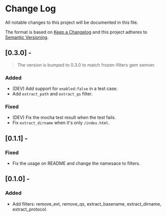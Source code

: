 # Change Log
All notable changes to this project will be documented in this file.

The format is based on [Keep a Changelog](http://keepachangelog.com/en/1.0.0/)
and this project adheres to [Semantic Versioning](http://semver.org/spec/v2.0.0.html).

## [0.3.0] -
> The version is bumped to 0.3.0 to match frozen-filters gem semver.
### Added
- (DEV) Add support for `enabled:false` in a test case.
- Add `extract_path` and `extract_qs` filter.

### Fixed
- (DEV) Fix the mocha test result when the test fails.
- Fix `extract_dirname` when it's only `/index.html`.


## [0.1.1] -
### Fixed
- Fix the usage on README and change the namesace to filters.


## [0.1.0] -
### Added
- Add filters: remove_ext, remove_qs, extract_basename, extract_dirname, extract_protocol.
